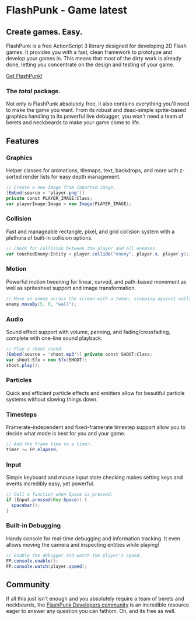 FlashPunk - Game latest
=========

Create games. Easy.
-------------------

FlashPunk is a free ActionScript 3 library designed for developing 2D Flash games. It provides you with a fast, clean framework to prototype and develop your games in. This means that most of the dirty work is already done, letting you concentrate on the design and testing of your game.

[Get FlashPunk!](https://github.com/useflashpunk/FlashPunk/releases)

### The _total_ package.

Not only is FlashPunk absolutely free, it also contains everything you'll need to make the game you want. From its robust and dead-simple sprite-based graphics handling to its powerful live debugger, you won't need a team of berets and neckbeards to make your game come to life.

Features
--------

### Graphics

Helper classes for animations, tilemaps, text, backdrops, and more with z-sorted render lists for easy depth management.

``` actionscript
// Create a new Image from imported image.
[Embed(source = 'player.png')]
private const PLAYER_IMAGE:Class;
var playerImage:Image = new Image(PLAYER_IMAGE);
```

### Collision

Fast and manageable rectangle, pixel, and grid collision system with a plethora of built-in collision options.

``` actionscript
// Check for collision between the player and all enemies.
var touchedEnemy:Entity = player.collide("enemy", player.x, player.y);
```

### Motion

Powerful motion tweening for linear, curved, and path-based movement as well as spritesheet support and image transformation.

``` actionscript
// Move an enemy across the screen with a tween, stopping against walls.
enemy.moveBy(5, 0, "wall");
```

### Audio

Sound effect support with volume, panning, and fading/crossfading, complete with one-line sound playback.

``` actionscript
// Play a shoot sound.
[Embed(source = 'shoot.mp3')] private const SHOOT:Class;
var shoot:Sfx = new Sfx(SHOOT);
shoot.play();
```

### Particles

Quick and efficient particle effects and emitters allow for beautiful particle systems without slowing things down.

### Timesteps

Framerate-independent and fixed-framerate timestep support allow you to decide what mode is best for you and your game.

``` actionscript
// Add the frame time to a timer.
timer += FP.elapsed;
```

### Input

Simple keyboard and mouse input state checking makes setting keys and events incredibly easy, yet powerful.

``` actionscript
// Call a function when Space is pressed.
if (Input.pressed(Key.Space)) {
  spacebar();
}
```

### Built-in Debugging

Handy console for real-time debugging and information tracking. It even allows moving the camera and inspecting entities while playing!

``` actionscript
// Enable the debugger and watch the player's speed.
FP.console.enable();
FP.console.watch(player.speed);
```

Community
---------

If all this just isn't enough and you absolutely require a team of berets and neckbeards, the [FlashPunk Developers community](http://developers.useflashpunk.net) is an incredible resource eager to answer any question you can fathom. Oh, and its free as well.

